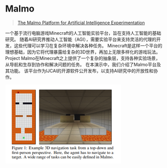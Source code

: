 # Malmo

> [ The Malmo Platform for Artificial Intelligence Experimentation](https://www.microsoft.com/en-us/research/wp-content/uploads/2016/07/johnson-malmo-platform-camera-ready.pdf)

一个基于流行电脑游戏Minecraft的人工智能实验平台，旨在支持人工智能的基础研究。 随着AI研究界推动人工智能（AGI），需要实验平台来支持灵活的代理的开发，这些代理可以学习在复杂环境中解决各种任务。 Minecraft是这样一个平台的理想基础，因为它将代理暴露给复杂的3D世界，再加上无限多样化的游戏玩法。 Project Malmo在Minecraft之上提供了一个复杂的抽象层，支持各种实验场景，从导航和生存到协作和解决问题的任务。 在本演示中，我们介绍了Malmo平台及其功能。 该平台作为IJCAI的开源软件公开发布，以支持AI研究中的开放性和协作。



![](/assets/minecraft.png)



